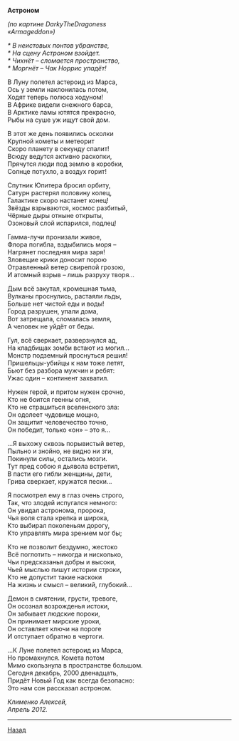﻿**Астроном**  

_(по картине DarkyTheDragoness_  
_«Armageddon»)_  

_\* В неистовых понтов убранстве,_  
_\* На сцену Астроном взойдет._  
_\* Чихнёт – сломается пространство,_  
_\* Моргнёт – Чак Норрис упадёт!_  

В Луну полетел астероид из Марса,  
Ось у земли наклонилась потом,  
Ходят теперь полюса ходуном!  
В Африке видели снежного барса,  
В Арктике ламы ютятся прекрасно,  
Рыбы на суше уж ищут свой дом.  

В этот же день появились осколки  
Крупной кометы и метеорит  
Скоро планету в секунду спалит!  
Всюду ведутся активно раскопки,  
Прячутся люди под землю в коробки,  
Солнце потухло, а воздух горит!  

Спутник Юпитера бросил орбиту,  
Сатурн растерял половину колец,  
Галактике скоро настанет конец!  
Звёзды взрываются, космос разбитый,  
Чёрные дыры отныне открыты,  
Озоновый слой испарился, подлец!  

Гамма-лучи пронизали живое,  
Флора погибла, вздыбились моря –  
Нагрянет последняя мира заря!  
Зловещие крики доносит порою  
Отравленный ветер свирепой грозою,  
И атомный взрыв – лишь разруху творя…  

Дым всё закутал, кромешная тьма,  
Вулканы проснулись, растаяли льды,  
Больше нет чистой еды и воды!  
Город разрушен, упали дома,  
Вот затрещала, сломалась земля,  
А человек не уйдёт от беды.  

Гул, всё сверкает, разверзнулся ад,  
На кладбищах зомби встают из могил…  
Монстр подземный проснуться решил!  
Пришельцы-убийцы к нам тоже летят,  
Бьют без разбора мужчин и ребят:  
Ужас один – континент захватил.  

Нужен герой, и притом нужен срочно,  
Кто не боится геенны огня,  
Кто не страшиться вселенского зла:  
Он одолеет чудовище мощно,  
Он защитит человечество точно,  
Он победит, только «он» – это я…  

…Я выхожу сквозь порывистый ветер,  
Пыльно и знойно, не видно ни зги,  
Покинули силы, остались мозги.  
Тут пред собою я дьявола встретил,  
В пасти его гибли женщины, дети,  
Грива сверкает, кружатся пески…  

Я посмотрел ему в глаз очень строго,  
Так, что злодей испугался немного:  
Он увидал астронома, пророка,  
Чья воля стала крепка и широка,  
Кто выбирал поколеньям дорогу,  
Кто управлять мира зрением мог бы;  

Кто не позволит бездумно, жестоко  
Всё поглотить – никогда и нисколько,  
Чьи предсказанья добры и высоки,  
Чьей мыслью пишут истории строки,  
Кто не допустит такие наскоки  
На жизнь и смысл – великий, глубокий…  

Демон в смятении, грусти, тревоге,  
Он осознал возрожденья истоки,  
Он забывает людские пороки,  
Он принимает мирские уроки,  
Он оставляет ключи на пороге  
И отступает обратно в чертоги.  

…К Луне полетел астероид из Марса,  
Но промахнулся. Комета потом  
Мимо скользнула в пространстве большом.  
Сегодня декабрь, 2000 двенадцать,  
Придёт Новый Год как всегда безопасно:  
Это нам сон рассказал астроном.  

_Клименко Алексей,_  
_Апрель 2012._  

---

[Назад](./)
